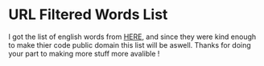 # URL Filtered Words List

I got the list of english words from [HERE](https://github.com/dwyl/english-words/), and since they were kind enough to make thier code public domain this list will be aswell. Thanks for doing your part to making more stuff more avalible ! 
